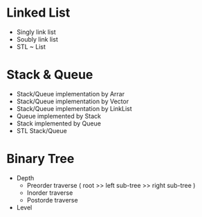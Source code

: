 # Linked List
- Singly link list
- Soubly link list
- STL ~ List
# Stack & Queue
- Stack/Queue implementation by Arrar
- Stack/Queue implementation by Vector
- Stack/Queue implementation by LinkList
- Queue implemented by Stack
- Stack implemented by Queue
- STL Stack/Queue

# Binary Tree
- Depth
    * Preorder traverse ( root >> left sub-tree >> right sub-tree )
    * Inorder traverse
    * Postorde traverse
 - Level 
 
  
  

